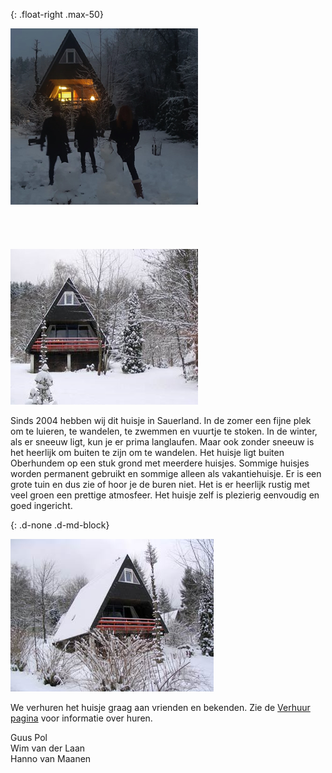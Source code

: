 <style>
.max-50 {
  max-width: 50%;
}
</style>


{: .float-right .max-50}

<span class="float-right max-50">

![image](../../fotos/winter/foto1.jpg)<br/><br/><br/><br/><br/>
![image](../../fotos/winter/foto3.jpg)

</span>

Sinds 2004 hebben wij dit huisje in Sauerland. In de zomer een fijne plek om te luieren, te wandelen, te zwemmen en vuurtje te stoken.
In de winter, als er sneeuw ligt, kun je er prima langlaufen. Maar ook zonder sneeuw is het heerlijk om buiten te zijn om te wandelen.
Het huisje ligt buiten Oberhundem op een stuk grond met meerdere huisjes. Sommige huisjes worden permanent gebruikt en sommige alleen als vakantiehuisje.
Er is een grote tuin en dus zie of hoor je de buren niet. Het is er heerlijk rustig met veel groen een prettige atmosfeer.
Het huisje zelf is plezierig eenvoudig en goed ingericht.

{: .d-none .d-md-block}

<span class="d-none d-md-block">![image](../../fotos/winter/foto2.jpg)</span>

We verhuren het huisje graag aan vrienden en bekenden. Zie de [Verhuur pagina](./verhuur#top) voor informatie over huren.


Guus Pol  
Wim van der Laan  
Hanno van Maanen

<p style="clear:both;" />
